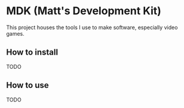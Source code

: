# MDK (Matt's Development Kit)

This project houses the tools I use to make software, especially video games.

## How to install

TODO

## How to use

TODO
